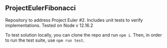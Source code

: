 ## ProjectEulerFibonacci

Repository to address Project Euler #2. Includes unit tests to verify implementations. Tested on Node v 12.16.2

To test solution locally, you can clone the repo and run `npm i`. Then, in order to run the test suite, use `npm run test`.
